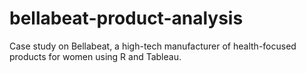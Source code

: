 # bellabeat-product-analysis
Case study on Bellabeat, a high-tech manufacturer of health-focused products for women using R and Tableau.
